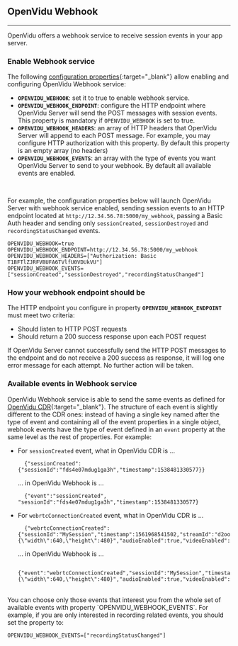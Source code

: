 <h2 id="section-title">OpenVidu Webhook</h2>
<hr>

OpenVidu offers a webhook service to receive session events in your app server.

### Enable Webhook service

The following [configuration properties](reference-docs/openvidu-config){:target="_blank"} allow enabling and configuring OpenVidu Webhook service:

- **`OPENVIDU_WEBHOOK`**: set it to true to enable webhook service.
- **`OPENVIDU_WEBHOOK_ENDPOINT`**: configure the HTTP endpoint where OpenVidu Server will send the POST messages with session events. This property is mandatory if `OPENVIDU_WEBHOOK` is set to true.
- **`OPENVIDU_WEBHOOK_HEADERS`**: an array of HTTP headers that OpenVidu Server will append to each POST message. For example, you may configure HTTP authorization with this property. By default this property is an empty array (no headers)
- **`OPENVIDU_WEBHOOK_EVENTS`**: an array with the type of events you want OpenVidu Server to send to your webhook. By default all available events are enabled.

<br>

For example, the configuration properties below will launch OpenVidu Server with webhook service enabled, sending session events to an HTTP endpoint located at `http://12.34.56.78:5000/my_webhook`, passing a Basic Auth header and sending only `sessionCreated`, `sessionDestroyed` and `recordingStatusChanged` events.

```console
OPENVIDU_WEBHOOK=true
OPENVIDU_WEBHOOK_ENDPOINT=http://12.34.56.78:5000/my_webhook
OPENVIDU_WEBHOOK_HEADERS=["Authorization: Basic T1BFTlZJRFVBUFA6TVlfU0VDUkVU"]
OPENVIDU_WEBHOOK_EVENTS=["sessionCreated","sessionDestroyed","recordingStatusChanged"]
```

### How your webhook endpoint should be

The HTTP endpoint you configure in property **`OPENVIDU_WEBHOOK_ENDPOINT`** must meet two criteria:

- Should listen to HTTP POST requests
- Should return a 200 success response upon each POST request

If OpenVidu Server cannot successfully send the HTTP POST messages to the endpoint and do not receive a 200 success as response, it will log one error message for each attempt. No further action will be taken.

### Available events in Webhook service

OpenVidu Webhook service is able to send the same events as defined for [OpenVidu CDR](reference-docs/openvidu-server-cdr){:target="_blank"}. The structure of each event is slightly different to the CDR ones: instead of having a single key named after the type of event and containing all of the event properties in a single object, webhook events have the type of event defined in an `event` property at the same level as the rest of properties. For example:

- For `sessionCreated` event, what in OpenVidu CDR is ...

        {"sessionCreated":{"sessionId":"fds4e07mdug1ga3h","timestamp":1538481330577}}

    ... in OpenVidu Webhook is ...

        {"event":"sessionCreated", "sessionId":"fds4e07mdug1ga3h","timestamp":1538481330577}

- For `webrtcConnectionCreated` event, what in OpenVidu CDR is ...

        {"webrtcConnectionCreated":{"sessionId":"MySession","timestamp":1561968541502,"streamId":"d2oomgno0isd9_CAMERA_ILTAU","participantId":"d2oomgno0isd9","connection":"OUTBOUND","videoSource":"CAMERA","videoFramerate":30,"videoDimensions":"{\"width\":640,\"height\":480}","audioEnabled":true,"videoEnabled":true}}

    ... in OpenVidu Webhook is ...

        {"event":"webrtcConnectionCreated","sessionId":"MySession","timestamp":1561968541502,"streamId":"d2oomgno0isd9_CAMERA_ILTAU","participantId":"d2oomgno0isd9","connection":"OUTBOUND","videoSource":"CAMERA","videoFramerate":30,"videoDimensions":"{\"width\":640,\"height\":480}","audioEnabled":true,"videoEnabled":true}

<br>
You can choose only those events that interest you from the whole set of available events with property `OPENVIDU_WEBHOOK_EVENTS`. For example, if you are only interested in recording related events, you should set the property to:

```console
OPENVIDU_WEBHOOK_EVENTS=["recordingStatusChanged"]
```

<br>
